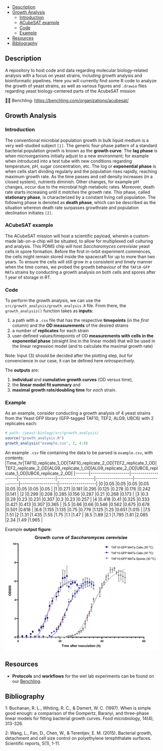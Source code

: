 - [Description](#description)
- [Growth Analysis](#growth-analysis)
  - [Introduction](#introduction)
  - [ACubeSAT example](#acubesat-example)
  - [Code](#code)
  - [Example](#example)
- [Resources](#resources)
- [Bibliography](#bibliography)

## Description

A repository to host code and data regarding molecular biology-related analysis with a focus on yeast strains, including growth analysis and bioinformatic pipelines. Here you will currently find some R code to analyze the growth of yeast strains, as well as various figures and `.drawio` files regarding yeast biology-centered parts of the AcubeSAT mission

🎐🧬 Benchling: https://benchling.com/organizations/acubesat/

## Growth Analysis

### Introduction

The conventional microbial population growth in bulk liquid medium is a very well-studied subject `[1]`. The generic four-phase pattern of a standard bacterial population growth is known as the **growth curve**. The **lag phase** is when microorganisms initially adjust to a new environment; for example when introduced into a test tube with new conditions regarding temperature, pH, sugar concentration, etc. The log or **exponential phase** is when cells start dividing regularly and the population rises rapidly, reaching maximum growth rate. As the time passes and cell density increases (in a closed system), nutrients diminish. Other changes, for example pH changes, occur due to the microbial high metabolic rates. Moreover, death rate starts increasing until it *matches* the growth rate. This phase, called **stationary phase**, is characterized by a constant living cell population. The following phase is denoted as **death phase**, which can be described as the situation whereon death rate surpasses growthrate and population declination initiates `[2]`.
### ACubeSAT example

The ACubeSAT mission will host a scientific payload, wherein a custom-made lab-on-a-chip will be situated, to allow for multiplexed cell culturing and analysis. This PDMS chip will host *Saccharomyces cerevisiae* yeast cells in spore formation. Before the first in-orbit experiment commences, the cells might remain stored inside the spacecraft for up to more than two years. To ensure the cells will still grow in a consistent and timely manner when the time comes, we probed the growth behaviour of the `TAF10-GFP MATa` strains by conducting a growth analysis on both cells and spores after 1 year of storage in RT.

### Code

To perform the growth analysis, we can use the `src/growth_analysis/growth_analysis.R` file. From there, the `growth_analysis()` function takes as **inputs**:

1. a path with a `.csv` file that has the respective **timepoints** (in the *first* column) and the **OD measurements** of the desired strains 
2. a number of **replicates** for each strain
3. user-defined values/timepoints of OD **measurements with cells in the exponential phase** (straight line in the linear model) that will be used in the linear regression model (and to calculate the maximal growth rate)

Note: Input (3) should be decided after the plotting step, *but* for convencience in our case, it can be defined here *retrospectively*.

The **outputs** are:
1. **individual** and **cumulative growth curves** (OD versus time),
2. the **linear model fit summary** and
3. **maximal growth rate/doubling time** for *each* strain.

### Example

As an example, consider conducting a growth analysis of 4 yeast strains from the Yeast GFP library (GFP-tagged TAF10, TEF2, ALG9, UBC6) with 2 replicates each:

```r
# path: /yeast-biology/src/growth_analysis/
source("growth_analysis.R") 
growth_analysis("example.csv", 2, 4:9)
```

An example `.csv` file containing the data to be parsed is `example.csv`, with contents:
|Time_hr|TAF10_replicate_1_OD|TAF10_replicate_2_OD|TEF2_replicate_1_OD|TEF2_replicate_2_OD|ALG9_replicate_1_OD|ALG9_replicate_2_OD|UBC6_replicate_1_OD|UBC6_replicate_2_OD|
|-------|--------------------|--------------------|-------------------|-------------------|-------------------|-------------------|-------------------|-------------------|
|0      |0.05                |0.05                |0.05               |0.05               |0.05               |0.05               |0.05               |0.05               |
|1      |0.271               |0.181               |0.295              |0.125              |0.278              |0.176              |0.242              |0.141              |
|2      |0.299               |0.208               |0.285              |0.156              |0.287              |0.21               |0.268              |0.173              |
|3      |0.3                 |0.29                |0.23               |0.231              |0.307              |0.3                |0.23               |0.257              |
|4      |0.418               |0.41                |0.325              |0.333              |0.421              |0.413              |0.307              |0.365              |
|5.5    |0.66                |0.66                |0.546              |0.562              |0.675              |0.678              |0.501              |0.618              |
|6.6    |1.155               |1.135               |0.75               |0.776              |1.125              |1.25               |0.651              |1.015              |
|7.5    |1.51                |2                   |1.31               |1.435              |1.55               |1.75               |1.1                |1.47               |
|8.5    |1.89                |2.1                 |1.795              |1.81               |2.085              |2.34               |1.49               |1.965              |

Example **output figure**:
![growth curve][growth-curve-example]

[growth-curve-example]: assets/growth_curves_example.png "Example Saccharomyces cerevisiae Growth Curve"

## Resources

* **Protocols** and **workflows** for the wet lab experiments can be found on our [Benchling](https://benchling.com/organizations/acubesat/).

## Bibliography

1: Buchanan, R. L., Whiting, R. C., & Damert, W. C. (1997). When is simple good enough: a comparison of the Gompertz, Baranyi, and three-phase linear models for fitting bacterial growth curves. Food microbiology, 14(4), 313-326.

2: Wang, L., Fan, D., Chen, W., & Terentjev, E. M. (2015). Bacterial growth, detachment and cell size control on polyethylene terephthalate surfaces. Scientific reports, 5(1), 1-11.